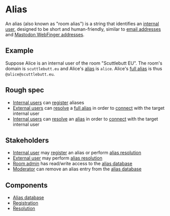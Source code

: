 # Alias

An alias (also known as "room alias") is a string that identifies an [internal user](../Stakeholders/Internal%20user.md), designed to be short and human-friendly, similar to [email addresses](https://en.wikipedia.org/wiki/Email_address) and [Mastodon WebFinger addresses](https://docs.joinmastodon.org/spec/webfinger/).

## Example

Suppose Alice is an internal user of the room "Scuttlebutt EU". The room's domain is `scuttlebutt.eu` and Alice's [alias](Alias%20string.md) is `alice`. Alice's [full alias](Full%20alias%20string.md) is thus `@alice@scuttlebutt.eu`.

## Rough spec

- [Internal users](../Stakeholders/Internal%20user.md) can [register](Registration.md) aliases
- [External users](../Stakeholders/External%20user.md) can [resolve](Resolution.md) a [full alias](Full%20alias%20string.md) in order to [connect](../Participation/Tunneled%20connection.md) with the target internal user
- [Internal users](../Stakeholders/Internal%20user.md) can [resolve](Resolution.md) an [alias](Alias%20string.md) in order to [connect](../Participation/Tunneled%20connection.md) with the target internal user

## Stakeholders

- [Internal user](../Stakeholders/Internal%20user.md) may [register](Registration.md) an alias or perform [alias resolution](Resolution.md)
- [External user](../Stakeholders/External%20user.md) may perform [alias resolution](Resolution.md)
- [Room admin](../Stakeholders/Room%20admin.md) has read/write access to the [alias database](Alias%20database.md)
- [Moderator](../Stakeholders/Moderator.md) can remove an alias entry from the [alias database](Alias%20database.md)

## Components

- [Alias database](Alias%20database.md)
- [Registration](Registration.md)
- [Resolution](Resolution.md)
